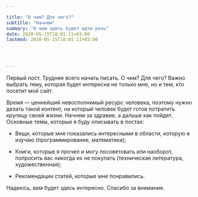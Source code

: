 ```yaml
---

title: "О чем? Для чего?"
subtitle: "Начнем"
summary: "О чем здесь будет идти речь"
date: 2020-05-15T18:01:11+03:00
lastmod: 2020-05-15T18:01:11+03:00




---
```

Первый пост. Труднее всего начать писать. О чем? Для чего? Важно выбрать тему, которая будет интересна не только мне, но и тем, кто посетит мой сайт. 

Время — ценнейший невосполнимый ресурс человека, поэтому нужно делать такой контент, на который человек будет готов потратить крупицу своей жизни. 
Начнем за здравие, а дальше как пойдет. 
Основные темы, которые я буду описывать в постах:

- Вещи, которые мне показались интересными в области, которую я изучаю (программирование, математика);

- Книги, которые я прочел и могу посоветовать или наоборот, попросить вас никогда их не покупать (техническая литература, художественная);

- Рекомендации статей, которые мне понравились. 

Надеюсь, вам будет здесь интересно. Спасибо за внимание.
